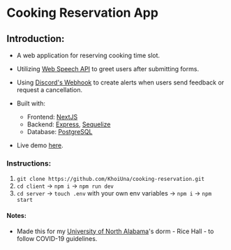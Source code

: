 # Cooking Reservation App

## Introduction:

- A web application for reserving cooking time slot.
- Utilizing [Web Speech API](https://developer.mozilla.org/en-US/docs/Web/API/Web_Speech_API/Using_the_Web_Speech_API#speech_synthesis) to greet users after submitting forms.
- Using [Discord's Webhook](https://discord.com/developers/docs/resources/webhook#execute-webhook) to create alerts when users send feedback or request a cancellation.

- Built with:

  - Frontend: [NextJS](https://nextjs.org/)
  - Backend: [Express](https://expressjs.com/), [Sequelize](https://sequelize.org/)
  - Database: [PostgreSQL](https://www.postgresql.org/)

- Live demo [here](https://cooking-reservation.vercel.app/).

### Instructions:

1. `git clone https://github.com/KhoiUna/cooking-reservation.git`
2. `cd client` -> `npm i` -> `npm run dev`
3. `cd server` -> `touch .env` with your own env variables -> `npm i` -> `npm start`

#### Notes:

- Made this for my [University of North Alabama](https://una.edu)'s dorm - Rice Hall - to follow COVID-19 guidelines.
